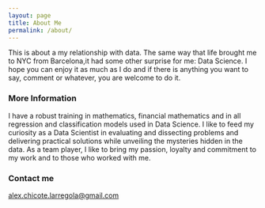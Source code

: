 ```yaml
---
layout: page
title: About Me
permalink: /about/
---
```


This is about a my relationship with data. The same way that life brought me to NYC from Barcelona,it had some other surprise for me: Data Science. I hope you can enjoy it as much as I do and if there is anything you want to say, comment or whatever, you are welcome to do it.

### More Information

I have a robust training in mathematics, financial mathematics and in all regression and classification models used in Data Science. I like to feed my curiosity as a Data Scientist in evaluating and dissecting problems and delivering practical solutions while unveiling the mysteries hidden in the data. As a team player, I like to bring my passion, loyalty and commitment to my work and to those who worked with me. 

### Contact me

[alex.chicote.larregola@gmail.com](mailto:email@domain.com)
